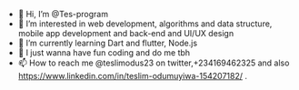 - 👋 Hi, I’m @Tes-program
- 👀 I’m interested in web development, algorithms and data structure, mobile app development and back-end and UI/UX design
- 🌱 I’m currently learning Dart and flutter, Node.js
- 💞️ I just wanna have fun coding and do me tbh
- 📫 How to reach me @teslimodus23 on twitter,+234169462325 and also https://www.linkedin.com/in/teslim-odumuyiwa-154207182/ .

<!---
Tes-program/Tes-program is a ✨ special ✨ repository because its `README.md` (this file) appears on your GitHub profile.
You can click the Preview link to take a look at your changes.
--->
